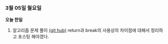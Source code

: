 ### 3월 05일 월요일

**오늘 한일**

1. 알고리즘 문제 풀이 [(git hub)](https://github.com/zooozoo/algorithm)
   return과 break의 사용상의 차이점에 대해서 정리하고 포스팅 해야겠다.
   ​



